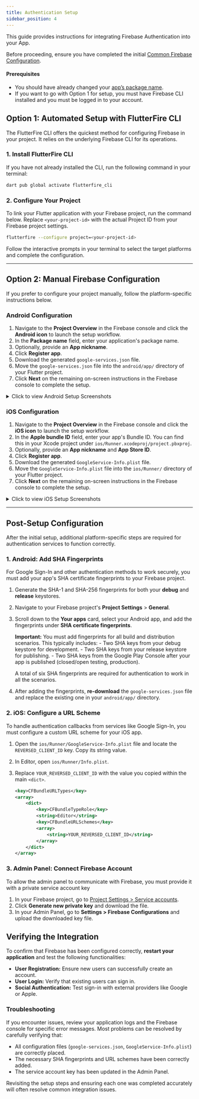 ```yaml
---
title: Authentication Setup
sidebar_position: 4
---
```


This guide provides instructions for integrating Firebase Authentication into your App.

Before proceeding, ensure you have completed the initial [Common Firebase Configuration](../common_firebase_config.mdx).

#### Prerequisites

- You should have already changed your [app’s package name](../mobile/configuration.md#change-the-package-name).
- If you want to go with Option 1 for setup, you must have Firebase CLI installed and you must be logged in to your account.

## Option 1: Automated Setup with FlutterFire CLI

The FlutterFire CLI offers the quickest method for configuring Firebase in your project. It relies on the underlying Firebase CLI for its operations.

### 1. Install FlutterFire CLI

If you have not already installed the CLI, run the following command in your terminal:

```sh
dart pub global activate flutterfire_cli
```

### 2. Configure Your Project

To link your Flutter application with your Firebase project, run the command below. Replace `<your-project-id>` with the actual Project ID from your Firebase project settings.

```sh
flutterfire --configure project=<your-project-id>
```

Follow the interactive prompts in your terminal to select the target platforms and complete the configuration.

---

## Option 2: Manual Firebase Configuration

If you prefer to configure your project manually, follow the platform-specific instructions below.

### Android Configuration

1. Navigate to the **Project Overview** in the Firebase console and click the **Android icon** to launch the setup workflow.
2. In the **Package name** field, enter your application's package name.
3. Optionally, provide an **App nickname**.
4. Click **Register app**.
5. Download the generated `google-services.json` file.
6. Move the `google-services.json` file into the `android/app/` directory of your Flutter project.
7. Click **Next** on the remaining on-screen instructions in the Firebase console to complete the setup.

<details>
  <summary>Click to view Android Setup Screenshots</summary>
  
  ![Add Android](/img/app/addAndroid.webp)
  ![Add Android 2](/img/app/addAndroid2.webp)
  ![Add Android 3](/img/app/addAndroid3.webp)
  ![Add Android 4](/img/app/addAndroid4.webp)
  ![Add Android 5](/img/app/addAndroid5.webp)
  ![Add Android 6](/img/app/addAndroid6.webp)
</details>

### iOS Configuration

1. Navigate to the **Project Overview** in the Firebase console and click the **iOS icon** to launch the setup workflow.
2. In the **Apple bundle ID** field, enter your app's Bundle ID. You can find this in your Xcode project under `ios/Runner.xcodeproj/project.pbxproj`.
3. Optionally, provide an **App nickname** and **App Store ID**.
4. Click **Register app**.
5. Download the generated `GoogleService-Info.plist` file.
6. Move the `GoogleService-Info.plist` file into the `ios/Runner/` directory of your Flutter project.
7. Click **Next** on the remaining on-screen instructions in the Firebase console to complete the setup.

<details>
  <summary>Click to view iOS Setup Screenshots</summary>
  
![Add iOS](/img/app/addIos.webp)
![Add iOS 2](/img/app/addIos2.webp)
![Add iOS 3](/img/app/addIos3.webp)
![Add iOS 4](/img/app/addIos4.webp)
![Add iOS 5](/img/app/addIos5.webp)
![Add iOS 6](/img/app/addIos6.webp)
</details>

---

## Post-Setup Configuration

After the initial setup, additional platform-specific steps are required for authentication services to function correctly.

### 1. Android: Add SHA Fingerprints

For Google Sign-In and other authentication methods to work securely, you must add your app's SHA certificate fingerprints to your Firebase project.

1. Generate the SHA-1 and SHA-256 fingerprints for both your **debug** and **release** keystores.
2. Navigate to your Firebase project's **Project Settings** \> **General**.
3. Scroll down to the **Your apps** card, select your Android app, and add the fingerprints under **SHA certificate fingerprints**.

    **Important:** You must add fingerprints for all build and distribution scenarios. This typically includes:
        - Two SHA keys from your debug keystore for development.
        - Two SHA keys from your release keystore for publishing.
        - Two SHA keys from the Google Play Console after your app is published (closed/open testing, production).

    A total of six SHA fingerprints are required for authentication to work in all the scenarios.
4. After adding the fingerprints, **re-download** the `google-services.json` file and replace the existing one in your `android/app/` directory.

### 2. iOS: Configure a URL Scheme

To handle authentication callbacks from services like Google Sign-In, you must configure a custom URL scheme for your iOS app.

1. Open the `ios/Runner/GoogleService-Info.plist` file and locate the `REVERSED_CLIENT_ID` key. Copy its string value.

2. In Editor, open `ios/Runner/Info.plist`.

3. Replace `YOUR_REVERSED_CLIENT_ID` with the value you copied within the main `<dict>`.

    ```xml
    <key>CFBundleURLTypes</key>
    <array>
        <dict>
            <key>CFBundleTypeRole</key>
            <string>Editor</string>
            <key>CFBundleURLSchemes</key>
            <array>
                <string>YOUR_REVERSED_CLIENT_ID</string>
            </array>
        </dict>
    </array>
    ```

### 3. Admin Panel: Connect Firebase Account

To allow the admin panel to communicate with Firebase, you must provide it with a private service account key

1. In your Firebase project, go to [Project Settings > Service accounts](https://console.firebase.google.com/project/_/settings/serviceaccounts/adminsdk).
2. Click **Generate new private key** and download the file.
3. In your Admin Panel, go to **Settings \> Firebase Configurations** and upload the downloaded key file.

## Verifying the Integration

To confirm that Firebase has been configured correctly, **restart your application** and test the following functionalities:

- **User Registration:** Ensure new users can successfully create an account.
- **User Login:** Verify that existing users can sign in.
- **Social Authentication:** Test sign-in with external providers like Google or Apple.

### Troubleshooting

If you encounter issues, review your application logs and the Firebase console for specific error messages. Most problems can be resolved by carefully verifying that:

- All configuration files (`google-services.json`, `GoogleService-Info.plist`) are correctly placed.
- The necessary SHA fingerprints and URL schemes have been correctly added.
- The service account key has been updated in the Admin Panel.

Revisiting the setup steps and ensuring each one was completed accurately will often resolve common integration issues.